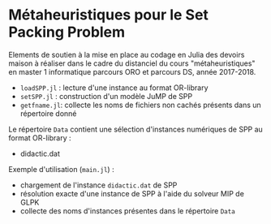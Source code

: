 # Métaheuristiques pour le Set Packing Problem

Elements de soutien à la mise en place au codage en Julia des devoirs maison à réaliser dans le cadre du distanciel du cours "métaheuristiques" en master 1 informatique parcours ORO et parcours DS, année 2017-2018.

- `loadSPP.jl` : lecture d'une instance au format OR-library
- `setSPP.jl` : construction d'un modèle JuMP de SPP
- `getfname.jl`: collecte les noms de fichiers non cachés présents dans un répertoire donné

Le répertoire `Data` contient une sélection d'instances numériques de SPP au format OR-library :
- didactic.dat

Exemple d'utilisation (`main.jl`) :
- chargement de l'instance `didactic.dat` de SPP
- résolution exacte d'une instance de SPP à l'aide du solveur MIP de GLPK
- collecte des noms d'instances présentes dans le répertoire `Data`
